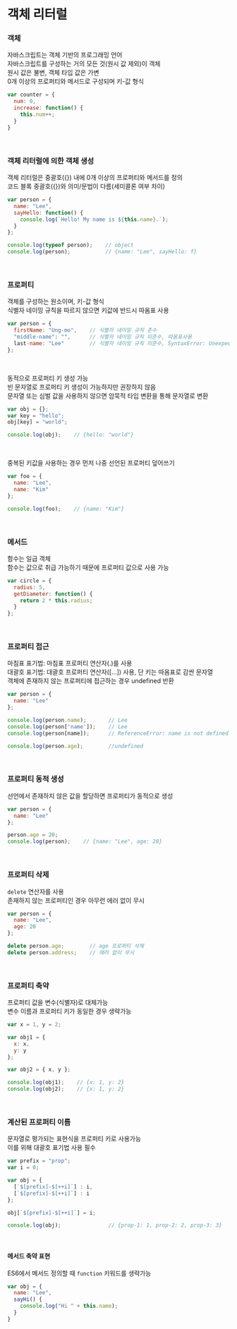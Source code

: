 # 객체 리터럴

### 객체
자바스크립트는 객체 기반의 프로그래밍 언어  
자바스크립트를 구성하는 거의 모든 것(원시 값 제외)이 객체  
원시 값은 불변, 객체 타입 값은 가변  
0개 이상의 프로퍼티와 메서드로 구성되며 키-값 형식  

````javascript
var counter = {
  num: 0,
  increase: function() {
    this.num++;
  }
}
````

<br>

### 객체 리터럴에 의한 객체 생성
객체 리터럴은 중괄호({}) 내에 0개 이상의 프로퍼티와 메서드를 정의  
코드 블록 중괄호({})와 의미/문법이 다름(세미콜론 여부 차이)  

````javascript
var person = {
  name: "Lee",
  sayHello: function() {
    console.log(`Hello! My name is ${this.name}.`);
  }
};

console.log(typeof person);    // object
console.log(person);           // {name: "Lee", sayHello: f}
````

<br>

### 프로퍼티
객체를 구성하는 원소이며, 키-값 형식  
식별자 네이밍 규칙을 따르지 않으면 키값에 반드시 따옴표 사용  

````javascript
var person = {
  firstName: "Ung-mo",    // 식별자 네이밍 규칙 준수
  "middle-name": "",      // 식별자 네이밍 규칙 미준수, 따옴표사용
  last-name: "Lee"        // 식별자 네이밍 규칙 미준수, SyntaxError: Unexpected token -
};
````

<br>

동적으로 프로퍼티 키 생성 가능  
빈 문자열로 프로퍼티 키 생성이 가능하지만 권장하지 않음  
문자열 또는 심벌 값을 사용하지 않으면 암묵적 타입 변환을 통해 문자열로 변환  

````javascript
var obj = {};
var key = "hello";
obj[key] = "world";

console.log(obj);    // {hello: "world"}
````

<br>

중복된 키값을 사용하는 경우 먼저 나중 선언된 프로퍼티 덮어쓰기

````javascript
var foo = {
  name: "Lee",
  name: "Kim"
};

console.log(foo);    // {name: "Kim"}
````

<br>

### 메서드
함수는 일급 객체  
함수는 값으로 취급 가능하기 때문에 프로퍼티 값으로 사용 가능  

````javascript
var circle = {
  radius: 5,
  getDiameter: function() {
    return 2 * this.radius;
  }
};
````

<br>

### 프로퍼티 접근
마침표 표기법: 마침표 프로퍼티 연산자(.)를 사용  
대괄호 표기법: 대괄호 프로퍼티 연산자([...]) 사용, 단 키는 따옴표로 감싼 문자열  
객체에 존재하지 않는 프로퍼티에 접근하는 경우 undefined 반환  

````javascript
var person = {
  name: "Lee"
};

console.log(person.name);       // Lee
console.log(person['name']);    // Lee
console.log(person[name]);      // ReferenceError: name is not defined

console.log(person.age);        //undefined
````

<br>

### 프로퍼티 동적 생성
선언에서 존재하지 않은 값을 할당하면 프로퍼티가 동적으로 생성  

````javascript
var person = {
  name: "Lee"
};

person.age = 20;
console.log(person);    // {name: "Lee", age: 20}
````

<br>

### 프로퍼티 삭제
`delete` 연산자를 사용  
존재하지 않는 프로퍼티인 경우 아무런 에러 없이 무시  

````javascript
var person = {
  name: "Lee",
  age: 20
};

delete person.age;        // age 프로퍼티 삭제
delete person.address;    // 에러 없이 무시
````

<br>

### 프로퍼티 축약
프로퍼티 값을 변수(식별자)로 대체가능  
변수 이름과 프로퍼티 키가 동일한 경우 생략가능  

````javascript
var x = 1, y = 2;

var obj1 = {
  x: x,
  y: y
};

var obj2 = { x, y };

console.log(obj1);    // {x: 1, y: 2}
console.log(obj2);    // {x: 1, y: 2}
````

<br>

### 계산된 프로퍼티 이름
문자열로 평가되는 표현식을 프로퍼티 키로 사용가능  
이를 위해 대괄호 표기법 사용 필수  

````javascript
var prefix = "prop";
var i = 0;

var obj = {
  [`$[prefix]-$[++i]`] : i,
  [`$[prefix]-$[++i]`] : i
};

obj[`$[prefix]-$[++i]`] = i;

console.log(obj);               // {prop-1: 1, prop-2: 2, prop-3: 3}
````

<br>

#### 메서드 축약 표현
ES6에서 메서드 정의할 때 `function` 키워드를 생략가능  

````javascript
var obj = {
  name: "Lee",
  sayHi() {
    console.log("Hi " + this.name);
  }
}
````

<br>
